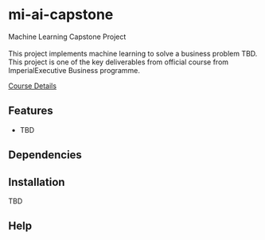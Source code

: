 # mi-ai-capstone
Machine Learning Capstone Project
<br><br>
This project implements machine learning to solve a business problem TBD. 
<br>
This project is one of the key deliverables from official course from ImperialExecutive Business programme. 

[Course Details](https://imperial-online-executive-education.emeritus.org/professional-certificate-ml-ai)

## Features
- TBD

## Dependencies

## Installation
TBD


## Help
